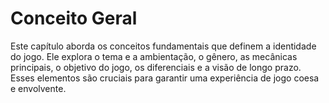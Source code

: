 # Conceito Geral

Este capítulo aborda os conceitos fundamentais que definem a identidade do jogo. Ele explora o tema e a ambientação, o gênero, as mecânicas principais, o objetivo do jogo, os diferenciais e a visão de longo prazo. Esses elementos são cruciais para garantir uma experiência de jogo coesa e envolvente.
